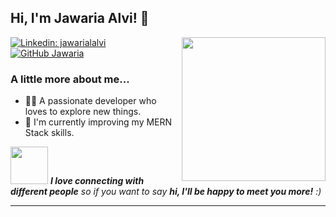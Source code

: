 

<h2> Hi, I'm Jawaria Alvi! 👋</h2>
<img align='right' src="https://jawariaalvi.netlify.app/static/media/hero.c3d1a760.gif" width="230">

[![Linkedin: jawarialalvi](https://img.shields.io/badge/-jawariaalvi-blue?style=flat-square&logo=Linkedin&logoColor=white&link=https://www.linkedin.com/in/jawariaalvi/)](https://www.linkedin.com/in/jawariaalvi/)
[![GitHub Jawaria](https://img.shields.io/github/followers/jawariaalvi32?label=follow&style=social)](https://github.com/jawariaalvi32)

### A little more about me...  

- :woman_technologist: A passionate developer who loves to explore new things.
- 🌱 I'm currently improving my MERN Stack skills.

<img src="https://media.giphy.com/media/LnQjpWaON8nhr21vNW/giphy.gif" width="60"> <em><b>I love connecting with different people</b> so if you want to say <b>hi, I'll be happy to meet you more!</b> :)</em>

---



